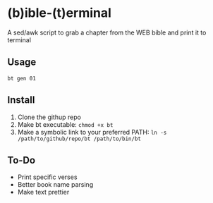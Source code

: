 # (b)ible-(t)erminal
A sed/awk script to grab a chapter from the WEB bible and print it to terminal

## Usage
`bt gen 01`

## Install
1. Clone the githup repo
2. Make bt executable: 
	`chmod +x bt`
3. Make a symbolic link to your preferred PATH:
	`ln -s /path/to/github/repo/bt /path/to/bin/bt`

## To-Do
 - Print specific verses
 - Better book name parsing
 - Make text prettier
